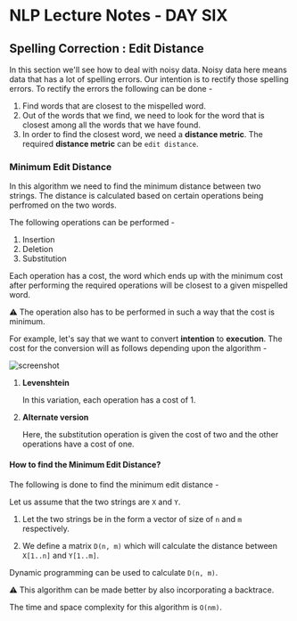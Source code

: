 # NLP Lecture Notes - DAY SIX 

## Spelling Correction : Edit Distance

In this section we'll see how to deal with noisy data. Noisy data here means data that has a lot of spelling errors. Our intention is to rectify those spelling errors. To rectify the errors the following can be done - 

1. Find words that are closest to the mispelled word. 
1. Out of the words that we find, we need to look for the word that is closest among all the words that we have found.
1. In order to find the closest word, we need a **distance metric**. The required **distance metric** can be ```edit distance```.

### Minimum Edit Distance

In this algorithm we need to find the minimum distance between two strings. The distance is calculated based on certain operations being perfromed on the two words.

The following operations can be performed -

1. Insertion 
1. Deletion 
1. Substitution

Each operation has a cost, the word which ends up with the minimum cost after performing the required operations will be closest to a given mispelled word. 

:warning: The operation also has to be performed in such a way that the cost is minimum. 

For example, let's say that we want to convert **intention** to **execution**. The cost for the conversion will as follows depending upon the algorithm - 

![screenshot](#edit-distance)

1.  **Levenshtein**

    In this variation, each operation has a cost of 1.

1.  **Alternate version**

    Here, the substitution operation is given the cost of two and the other operations have a cost of one. 

#### How to find the Minimum Edit Distance? 

The following is done to find the minimum edit distance - 

Let us assume that the two strings are ```X``` and ```Y```.

1. Let the two strings be in the form a vector of size of ```n``` and ```m``` respectively.

1. We define a matrix ```D(n, m)``` which will calculate the distance between ```X[1..n]``` and ```Y[1..m]```.

Dynamic programming can be used to calculate ```D(n, m)```. 

:warning: This algorithm can be made better by also incorporating a backtrace. 

The time and space complexity for this algorithm is ```O(nm)```.


